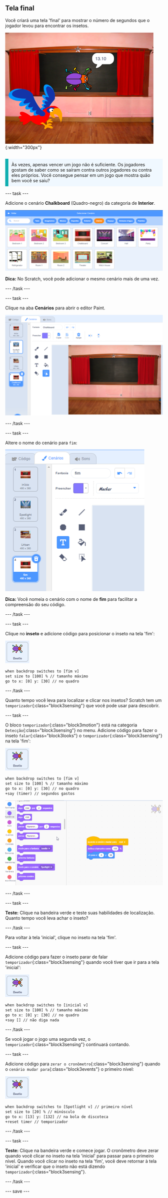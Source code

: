 ## Tela final

<div style="display: flex; flex-wrap: wrap">
<div style="flex-basis: 200px; flex-grow: 1; margin-right: 15px;">
Você criará uma tela 'final' para mostrar o número de segundos que o jogador levou para encontrar os insetos. 
</div>
<div>

![O inseto com a quantidade de segundo em balão.](images/end-screen.png){:width="300px"}

</div>
</div>

<p style="border-left: solid; border-width:10px; border-color: #0faeb0; background-color: aliceblue; padding: 10px;">
Às vezes, apenas vencer um jogo não é suficiente. Os jogadores gostam de saber como se saíram contra outros jogadores ou contra eles próprios. Você consegue pensar em um jogo que mostra quão bem você se saiu?</p>

--- task ---

Adicione o cenário **Chalkboard** (Quadro-negro) da categoria de **Interior**.

![O cenário quadro-negro na biblioteca de cenários.](images/chalkboard.png)

**Dica:** No Scratch, você pode adicionar o mesmo cenário mais de uma vez.

--- /task ---

--- task ---

Clique na aba **Cenários** para abrir o editor Paint.

![O cenário quadro-negro no editor Paint.](images/chalkboard2-paint.png)

--- /task ---

--- task ---

Altere o nome do cenário para `fim`:

![O nome do cenário mudou no editor Paint.](images/end-screen-name.png)

**Dica:** Você nomeia o cenário com o nome de **fim** para facilitar a compreensão do seu código.

--- /task ---

--- task ---

Clique no **inseto** e adicione código para posicionar o inseto na tela 'fim':

![O ator inseto.](images/bug-sprite.png)

```blocks3
when backdrop switches to [fim v]
set size to [100] % // tamanho máximo
go to x: [0] y: [30] // no quadro
```

--- /task ---

Quanto tempo você leva para localizar e clicar nos insetos? Scratch tem um `temporizador`{:class="block3sensing"} que você pode usar para descobrir.

--- task ---

O bloco `temporizador`{:class="block3motion"} está na categoria `Detecção`{:class="block3sensing"} no menu. Adicione código para fazer o inseto `falar`{:class="block3looks"} o `temporizador`{:class="block3sensing"} na tela 'fim':

![O ator inseto.](images/bug-sprite.png)

```blocks3
when backdrop switches to [fim v]
set size to [100] % // tamanho máximo
go to x: [0] y: [30] // no quadro
+say (timer) // segundos gastos
```

![Inserindo um bloco 'temporizador' em um bloco 'falar'.](images/inserting-blocks.gif)

--- /task ---

--- task ---

**Teste:** Clique na bandeira verde e teste suas habilidades de localização. Quanto tempo você leva achar o inseto?

--- /task ---

Para voltar à tela 'inicial', clique no inseto na tela 'fim'.

--- task ---

Adicione código para fazer o inseto parar de falar `temporizador`{:class="block3sensing"} quando você tiver que ir para a tela 'inicial':

![O ator inseto.](images/bug-sprite.png)

```blocks3
when backdrop switches to [inicial v]
set size to [100] % // tamanho máximo
go to x: [0] y: [30] // no quadro
+say [] // não diga nada
```

--- /task ---

Se você jogar o jogo uma segunda vez, o `temporizador`{:class="block3sensing"} continuará contando.

--- task ---

Adicione código para `zerar o cronômetro`{:class="block3sensing"} quando o `cenário mudar para`{:class="block3events"} o primeiro nível:

![O ator inseto.](images/bug-sprite.png)

```blocks3
when backdrop switches to [Spotlight v] // primeiro nível
set size to [20] % // minúsculo
go to x: [13] y: [132] // na bola de discoteca
+reset timer // temporizador
```

--- /task ---

--- task ---

**Teste:** Clique na bandeira verde e comece jogar. O cronômetro deve zerar quando você clicar no inseto na tela 'inicial' para passar para o primeiro nível. Quando você clicar no inseto na tela 'fim', você deve retornar à tela 'inicial' e verificar que o inseto não está dizendo `temporizador`{:class="block3sensing"}.

--- /task ---

--- save ---
